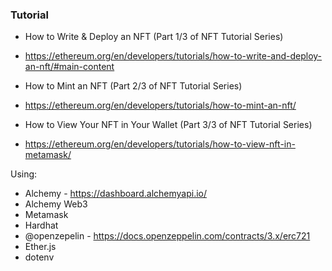 ### Tutorial
- How to Write & Deploy an NFT (Part 1/3 of NFT Tutorial Series)
- https://ethereum.org/en/developers/tutorials/how-to-write-and-deploy-an-nft/#main-content 

- How to Mint an NFT (Part 2/3 of NFT Tutorial Series)
- https://ethereum.org/en/developers/tutorials/how-to-mint-an-nft/

- How to View Your NFT in Your Wallet (Part 3/3 of NFT Tutorial Series)
- https://ethereum.org/en/developers/tutorials/how-to-view-nft-in-metamask/

Using: 
- Alchemy - https://dashboard.alchemyapi.io/
- Alchemy Web3
- Metamask
- Hardhat
- @openzepelin - https://docs.openzeppelin.com/contracts/3.x/erc721
- Ether.js
- dotenv
